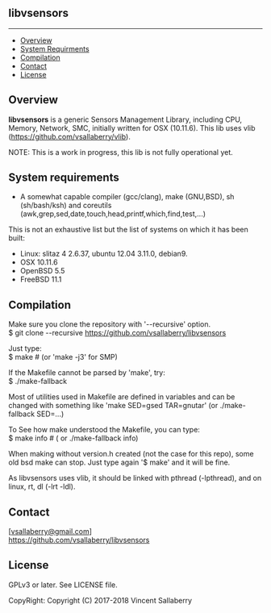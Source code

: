 
## libvsensors
--------------

* [Overview](#overview)
* [System Requirments](#systemrequirments)
* [Compilation](#compilation)
* [Contact](#contact)
* [License](#license)

## Overview
**libvsensors** is a generic Sensors Management Library, including CPU, Memory, Network, SMC,
initially written for OSX (10.11.6).
This lib uses vlib (<https://github.com/vsallaberry/vlib>).

NOTE: This is a work in progress, this lib is not fully operational yet.

## System requirements
- A somewhat capable compiler (gcc/clang), make (GNU,BSD), sh (sh/bash/ksh)
  and coreutils (awk,grep,sed,date,touch,head,printf,which,find,test,...)

This is not an exhaustive list but the list of systems on which it has been built:
- Linux: slitaz 4 2.6.37, ubuntu 12.04 3.11.0, debian9.
- OSX 10.11.6
- OpenBSD 5.5
- FreeBSD 11.1

## Compilation
Make sure you clone the repository with '--recursive' option.  
    $ git clone --recursive https://github.com/vsallaberry/libvsensors

Just type:  
    $ make # (or 'make -j3' for SMP)

If the Makefile cannot be parsed by 'make', try:  
    $ ./make-fallback

Most of utilities used in Makefile are defined in variables and can be changed
with something like 'make SED=gsed TAR=gnutar' (or ./make-fallback SED=...)

To See how make understood the Makefile, you can type:  
    $ make info # ( or ./make-fallback info)

When making without version.h created (not the case for this repo), some old
bsd make can stop. Just type again '$ make' and it will be fine.

As libvsensors uses vlib, it should be linked with pthread (-lpthread),
and on linux, rt, dl (-lrt -ldl).

## Contact
[vsallaberry@gmail.com]  
<https://github.com/vsallaberry/libvsensors>

## License
GPLv3 or later. See LICENSE file.

CopyRight: Copyright (C) 2017-2018 Vincent Sallaberry

